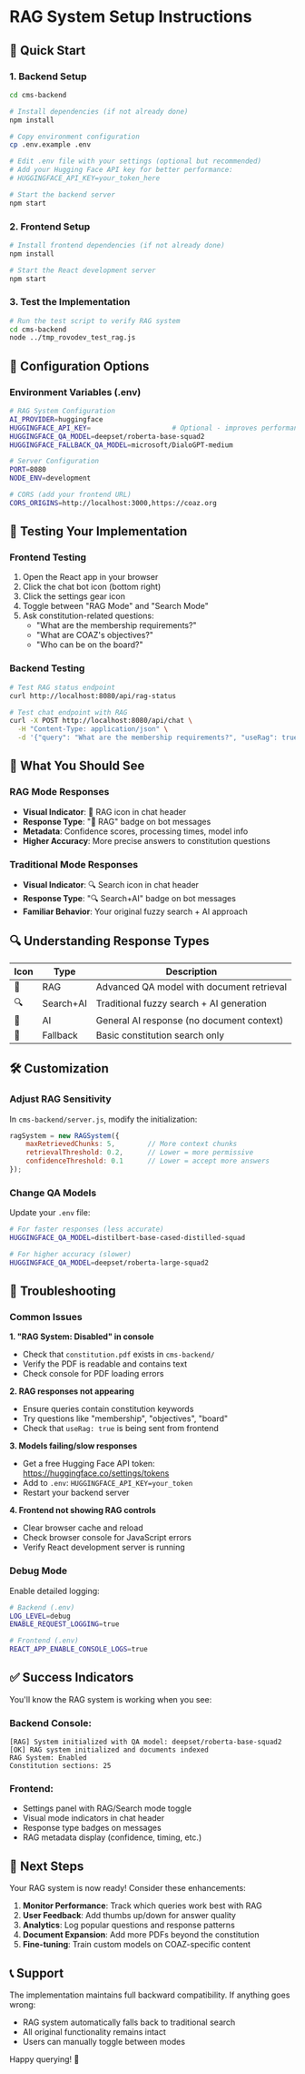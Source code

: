 # RAG System Setup Instructions

## 🚀 Quick Start

### 1. Backend Setup

```bash
cd cms-backend

# Install dependencies (if not already done)
npm install

# Copy environment configuration
cp .env.example .env

# Edit .env file with your settings (optional but recommended)
# Add your Hugging Face API key for better performance:
# HUGGINGFACE_API_KEY=your_token_here

# Start the backend server
npm start
```

### 2. Frontend Setup

```bash
# Install frontend dependencies (if not already done)
npm install

# Start the React development server
npm start
```

### 3. Test the Implementation

```bash
# Run the test script to verify RAG system
cd cms-backend
node ../tmp_rovodev_test_rag.js
```

## 🔧 Configuration Options

### Environment Variables (.env)

```bash
# RAG System Configuration
AI_PROVIDER=huggingface
HUGGINGFACE_API_KEY=                    # Optional - improves performance
HUGGINGFACE_QA_MODEL=deepset/roberta-base-squad2
HUGGINGFACE_FALLBACK_QA_MODEL=microsoft/DialoGPT-medium

# Server Configuration  
PORT=8080
NODE_ENV=development

# CORS (add your frontend URL)
CORS_ORIGINS=http://localhost:3000,https://coaz.org
```

## 🧪 Testing Your Implementation

### Frontend Testing
1. Open the React app in your browser
2. Click the chat bot icon (bottom right)
3. Click the settings gear icon
4. Toggle between "RAG Mode" and "Search Mode"
5. Ask constitution-related questions:
   - "What are the membership requirements?"
   - "What are COAZ's objectives?"
   - "Who can be on the board?"

### Backend Testing
```bash
# Test RAG status endpoint
curl http://localhost:8080/api/rag-status

# Test chat endpoint with RAG
curl -X POST http://localhost:8080/api/chat \
  -H "Content-Type: application/json" \
  -d '{"query": "What are the membership requirements?", "useRag": true}'
```

## 🎯 What You Should See

### RAG Mode Responses
- **Visual Indicator**: 🧠 RAG icon in chat header
- **Response Type**: "🧠 RAG" badge on bot messages  
- **Metadata**: Confidence scores, processing times, model info
- **Higher Accuracy**: More precise answers to constitution questions

### Traditional Mode Responses  
- **Visual Indicator**: 🔍 Search icon in chat header
- **Response Type**: "🔍 Search+AI" badge on bot messages
- **Familiar Behavior**: Your original fuzzy search + AI approach

## 🔍 Understanding Response Types

| Icon | Type | Description |
|------|------|-------------|
| 🧠 | RAG | Advanced QA model with document retrieval |
| 🔍 | Search+AI | Traditional fuzzy search + AI generation |
| 🤖 | AI | General AI response (no document context) |
| 📄 | Fallback | Basic constitution search only |

## 🛠️ Customization

### Adjust RAG Sensitivity
In `cms-backend/server.js`, modify the initialization:

```javascript
ragSystem = new RAGSystem({
    maxRetrievedChunks: 5,        // More context chunks
    retrievalThreshold: 0.2,      // Lower = more permissive  
    confidenceThreshold: 0.1      // Lower = accept more answers
});
```

### Change QA Models
Update your `.env` file:

```bash
# For faster responses (less accurate)
HUGGINGFACE_QA_MODEL=distilbert-base-cased-distilled-squad

# For higher accuracy (slower)  
HUGGINGFACE_QA_MODEL=deepset/roberta-large-squad2
```

## 🔧 Troubleshooting

### Common Issues

**1. "RAG System: Disabled" in console**
- Check that `constitution.pdf` exists in `cms-backend/`
- Verify the PDF is readable and contains text
- Check console for PDF loading errors

**2. RAG responses not appearing**
- Ensure queries contain constitution keywords
- Try questions like "membership", "objectives", "board"
- Check that `useRag: true` is being sent from frontend

**3. Models failing/slow responses**
- Get a free Hugging Face API token: https://huggingface.co/settings/tokens
- Add to `.env`: `HUGGINGFACE_API_KEY=your_token`
- Restart your backend server

**4. Frontend not showing RAG controls**
- Clear browser cache and reload
- Check browser console for JavaScript errors
- Verify React development server is running

### Debug Mode

Enable detailed logging:

```bash
# Backend (.env)
LOG_LEVEL=debug
ENABLE_REQUEST_LOGGING=true

# Frontend (.env)
REACT_APP_ENABLE_CONSOLE_LOGS=true
```

## ✅ Success Indicators

You'll know the RAG system is working when you see:

### Backend Console:
```
[RAG] System initialized with QA model: deepset/roberta-base-squad2
[OK] RAG system initialized and documents indexed
RAG System: Enabled
Constitution sections: 25
```

### Frontend:
- Settings panel with RAG/Search mode toggle
- Visual mode indicators in chat header  
- Response type badges on messages
- RAG metadata display (confidence, timing, etc.)

## 🚀 Next Steps

Your RAG system is now ready! Consider these enhancements:

1. **Monitor Performance**: Track which queries work best with RAG
2. **User Feedback**: Add thumbs up/down for answer quality
3. **Analytics**: Log popular questions and response patterns
4. **Document Expansion**: Add more PDFs beyond the constitution
5. **Fine-tuning**: Train custom models on COAZ-specific content

## 📞 Support

The implementation maintains full backward compatibility. If anything goes wrong:
- RAG system automatically falls back to traditional search
- All original functionality remains intact
- Users can manually toggle between modes

Happy querying! 🎉